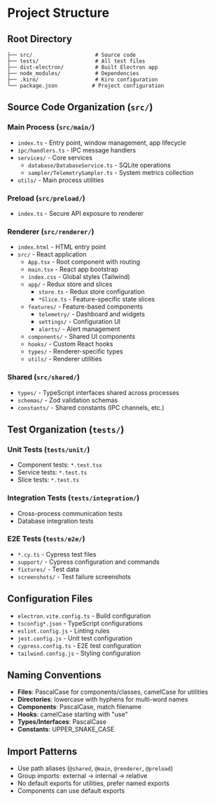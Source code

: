 # Project Structure

## Root Directory

```
├── src/                    # Source code
├── tests/                  # All test files
├── dist-electron/          # Built Electron app
├── node_modules/           # Dependencies
├── .kiro/                  # Kiro configuration
└── package.json           # Project configuration
```

## Source Code Organization (`src/`)

### Main Process (`src/main/`)
- `index.ts` - Entry point, window management, app lifecycle
- `ipc/handlers.ts` - IPC message handlers
- `services/` - Core services
  - `database/DatabaseService.ts` - SQLite operations
  - `sampler/TelemetrySampler.ts` - System metrics collection
- `utils/` - Main process utilities

### Preload (`src/preload/`)
- `index.ts` - Secure API exposure to renderer

### Renderer (`src/renderer/`)
- `index.html` - HTML entry point
- `src/` - React application
  - `App.tsx` - Root component with routing
  - `main.tsx` - React app bootstrap
  - `index.css` - Global styles (Tailwind)
  - `app/` - Redux store and slices
    - `store.ts` - Redux store configuration
    - `*Slice.ts` - Feature-specific state slices
  - `features/` - Feature-based components
    - `telemetry/` - Dashboard and widgets
    - `settings/` - Configuration UI
    - `alerts/` - Alert management
  - `components/` - Shared UI components
  - `hooks/` - Custom React hooks
  - `types/` - Renderer-specific types
  - `utils/` - Renderer utilities

### Shared (`src/shared/`)
- `types/` - TypeScript interfaces shared across processes
- `schemas/` - Zod validation schemas
- `constants/` - Shared constants (IPC channels, etc.)

## Test Organization (`tests/`)

### Unit Tests (`tests/unit/`)
- Component tests: `*.test.tsx`
- Service tests: `*.test.ts`
- Slice tests: `*.test.ts`

### Integration Tests (`tests/integration/`)
- Cross-process communication tests
- Database integration tests

### E2E Tests (`tests/e2e/`)
- `*.cy.ts` - Cypress test files
- `support/` - Cypress configuration and commands
- `fixtures/` - Test data
- `screenshots/` - Test failure screenshots

## Configuration Files

- `electron.vite.config.ts` - Build configuration
- `tsconfig*.json` - TypeScript configurations
- `eslint.config.js` - Linting rules
- `jest.config.js` - Unit test configuration
- `cypress.config.ts` - E2E test configuration
- `tailwind.config.js` - Styling configuration

## Naming Conventions

- **Files**: PascalCase for components/classes, camelCase for utilities
- **Directories**: lowercase with hyphens for multi-word names
- **Components**: PascalCase, match filename
- **Hooks**: camelCase starting with "use"
- **Types/Interfaces**: PascalCase
- **Constants**: UPPER_SNAKE_CASE

## Import Patterns

- Use path aliases (`@shared`, `@main`, `@renderer`, `@preload`)
- Group imports: external → internal → relative
- No default exports for utilities, prefer named exports
- Components can use default exports
